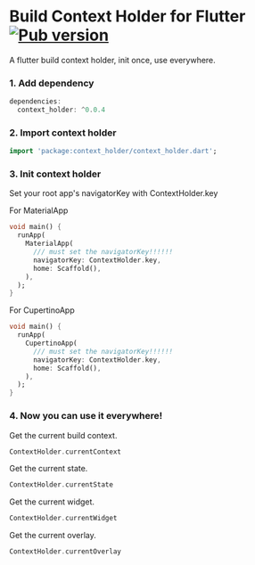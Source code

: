 # Build Context Holder for Flutter [![Pub version](https://img.shields.io/pub/v/context_holder.svg)](https://pub.dev/packages/context_holder)

A flutter build context holder, init once, use everywhere.

### 1. Add dependency

```dart
dependencies:
  context_holder: ^0.0.4
```

### 2. Import context holder

```dart
import 'package:context_holder/context_holder.dart';
```

### 3. Init context holder

Set your root app's navigatorKey with ContextHolder.key

For MaterialApp
```dart
void main() {
  runApp(
    MaterialApp(
      /// must set the navigatorKey!!!!!!
      navigatorKey: ContextHolder.key,
      home: Scaffold(),
    ),
  );
}
```

For CupertinoApp
```dart
void main() {
  runApp(
    CupertinoApp(
      /// must set the navigatorKey!!!!!!
      navigatorKey: ContextHolder.key,
      home: Scaffold(),
    ),
  );
}
```

### 4. Now you can use it everywhere!

Get the current build context.
```dart
ContextHolder.currentContext
```

Get the current state.
```dart
ContextHolder.currentState
```

Get the current widget.
```dart
ContextHolder.currentWidget
```

Get the current overlay.
```dart
ContextHolder.currentOverlay
```